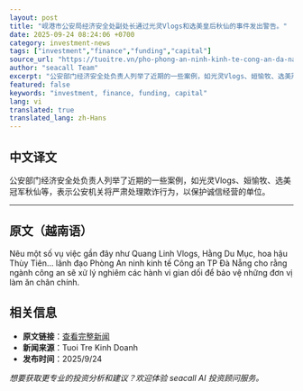 ```yaml
---
layout: post
title: "岘港市公安局经济安全处副处长通过光灵Vlogs和选美皇后秋仙的事件发出警告。"
date: 2025-09-24 08:24:06 +0700
category: investment-news
tags: ["investment","finance","funding","capital"]
source_url: "https://tuoitre.vn/pho-phong-an-ninh-kinh-te-cong-an-da-nang-canh-bao-qua-vu-quang-linh-vlog-hoa-hau-thuy-tien-20250924121236824.htm"
author: "seacall Team"
excerpt: "公安部门经济安全处负责人列举了近期的一些案例，如光灵Vlogs、姮愉牧、选美冠军秋仙等，表示公安机关将严肃处理欺诈行为，以保护诚信经营的单位。..."
featured: false
keywords: "investment, finance, funding, capital"
lang: vi
translated: true
translated_lang: zh-Hans
---
```


## 中文译文

公安部门经济安全处负责人列举了近期的一些案例，如光灵Vlogs、姮愉牧、选美冠军秋仙等，表示公安机关将严肃处理欺诈行为，以保护诚信经营的单位。

---

## 原文（越南语）

Nêu một số vụ việc gần đây như Quang Linh Vlogs, Hằng Du Mục, hoa hậu Thùy Tiên… lãnh đạo Phòng An ninh kinh tế Công an TP Đà Nẵng cho rằng ngành công an sẽ xử lý nghiêm các hành vi gian dối để bảo vệ những đơn vị làm ăn chân chính.

## 相关信息

- **原文链接**：[查看完整新闻](https://tuoitre.vn/pho-phong-an-ninh-kinh-te-cong-an-da-nang-canh-bao-qua-vu-quang-linh-vlog-hoa-hau-thuy-tien-20250924121236824.htm)
- **新闻来源**：Tuoi Tre Kinh Doanh
- **发布时间**：2025/9/24

*想要获取更专业的投资分析和建议？欢迎体验 seacall AI 投资顾问服务。*